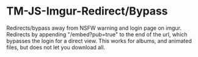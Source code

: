 # TM-JS-Imgur-Redirect/Bypass
Redirects/bypass away from NSFW warning and login page on imgur.  Redirects by appending "/embed?pub=true" to the end of the url, which bypasses the login for a direct view.  This works for albums, and animated files, but does not let you download all.
